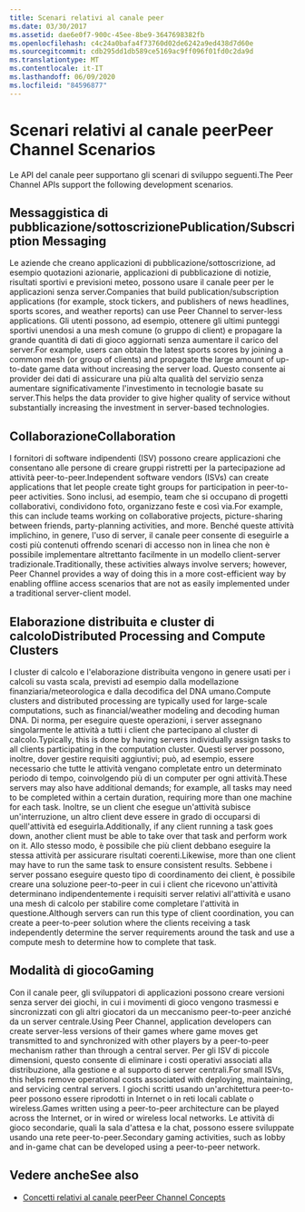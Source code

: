 ```yaml
---
title: Scenari relativi al canale peer
ms.date: 03/30/2017
ms.assetid: dae6e0f7-900c-45ee-8be9-3647698382fb
ms.openlocfilehash: c4c24a0bafa4f73760d02de6242a9ed438d7d60e
ms.sourcegitcommit: cdb295dd1db589ce5169ac9ff096f01fd0c2da9d
ms.translationtype: MT
ms.contentlocale: it-IT
ms.lasthandoff: 06/09/2020
ms.locfileid: "84596877"
---
```

# <a name="peer-channel-scenarios"></a><span data-ttu-id="9f1c5-102">Scenari relativi al canale peer</span><span class="sxs-lookup"><span data-stu-id="9f1c5-102">Peer Channel Scenarios</span></span>
<span data-ttu-id="9f1c5-103">Le API del canale peer supportano gli scenari di sviluppo seguenti.</span><span class="sxs-lookup"><span data-stu-id="9f1c5-103">The Peer Channel APIs support the following development scenarios.</span></span>  
  
## <a name="publicationsubscription-messaging"></a><span data-ttu-id="9f1c5-104">Messaggistica di pubblicazione/sottoscrizione</span><span class="sxs-lookup"><span data-stu-id="9f1c5-104">Publication/Subscription Messaging</span></span>  
 <span data-ttu-id="9f1c5-105">Le aziende che creano applicazioni di pubblicazione/sottoscrizione, ad esempio quotazioni azionarie, applicazioni di pubblicazione di notizie, risultati sportivi e previsioni meteo, possono usare il canale peer per le applicazioni senza server.</span><span class="sxs-lookup"><span data-stu-id="9f1c5-105">Companies that build publication/subscription applications (for example, stock tickers, and publishers of news headlines, sports scores, and weather reports) can use Peer Channel to server-less applications.</span></span> <span data-ttu-id="9f1c5-106">Gli utenti possono, ad esempio, ottenere gli ultimi punteggi sportivi unendosi a una mesh comune (o gruppo di client) e propagare la grande quantità di dati di gioco aggiornati senza aumentare il carico del server.</span><span class="sxs-lookup"><span data-stu-id="9f1c5-106">For example, users can obtain the latest sports scores by joining a common mesh (or group of clients) and propagate the large amount of up-to-date game data without increasing the server load.</span></span> <span data-ttu-id="9f1c5-107">Questo consente ai provider dei dati di assicurare una più alta qualità del servizio senza aumentare significativamente l'investimento in tecnologie basate su server.</span><span class="sxs-lookup"><span data-stu-id="9f1c5-107">This helps the data provider to give higher quality of service without substantially increasing the investment in server-based technologies.</span></span>  
  
## <a name="collaboration"></a><span data-ttu-id="9f1c5-108">Collaborazione</span><span class="sxs-lookup"><span data-stu-id="9f1c5-108">Collaboration</span></span>  
 <span data-ttu-id="9f1c5-109">I fornitori di software indipendenti (ISV) possono creare applicazioni che consentano alle persone di creare gruppi ristretti per la partecipazione ad attività peer-to-peer.</span><span class="sxs-lookup"><span data-stu-id="9f1c5-109">Independent software vendors (ISVs) can create applications that let people create tight groups for participation in peer-to-peer activities.</span></span> <span data-ttu-id="9f1c5-110">Sono inclusi, ad esempio, team che si occupano di progetti collaborativi, condividono foto, organizzano feste e così via.</span><span class="sxs-lookup"><span data-stu-id="9f1c5-110">For example, this can include teams working on collaborative projects, picture-sharing between friends, party-planning activities, and more.</span></span> <span data-ttu-id="9f1c5-111">Benché queste attività implichino, in genere, l'uso di server, il canale peer consente di eseguirle a costi più contenuti offrendo scenari di accesso non in linea che non è possibile implementare altrettanto facilmente in un modello client-server tradizionale.</span><span class="sxs-lookup"><span data-stu-id="9f1c5-111">Traditionally, these activities always involve servers; however, Peer Channel provides a way of doing this in a more cost-efficient way by enabling offline access scenarios that are not as easily implemented under a traditional server-client model.</span></span>  
  
## <a name="distributed-processing-and-compute-clusters"></a><span data-ttu-id="9f1c5-112">Elaborazione distribuita e cluster di calcolo</span><span class="sxs-lookup"><span data-stu-id="9f1c5-112">Distributed Processing and Compute Clusters</span></span>  
 <span data-ttu-id="9f1c5-113">I cluster di calcolo e l'elaborazione distribuita vengono in genere usati per i calcoli su vasta scala, previsti ad esempio dalla modellazione finanziaria/meteorologica e dalla decodifica del DNA umano.</span><span class="sxs-lookup"><span data-stu-id="9f1c5-113">Compute clusters and distributed processing are typically used for large-scale computations, such as financial/weather modeling and decoding human DNA.</span></span> <span data-ttu-id="9f1c5-114">Di norma, per eseguire queste operazioni, i server assegnano singolarmente le attività a tutti i client che partecipano al cluster di calcolo.</span><span class="sxs-lookup"><span data-stu-id="9f1c5-114">Typically, this is done by having servers individually assign tasks to all clients participating in the computation cluster.</span></span> <span data-ttu-id="9f1c5-115">Questi server possono, inoltre, dover gestire requisiti aggiuntivi; può, ad esempio, essere necessario che tutte le attività vengano completate entro un determinato periodo di tempo, coinvolgendo più di un computer per ogni attività.</span><span class="sxs-lookup"><span data-stu-id="9f1c5-115">These servers may also have additional demands; for example, all tasks may need to be completed within a certain duration, requiring more than one machine for each task.</span></span> <span data-ttu-id="9f1c5-116">Inoltre, se un client che esegue un'attività subisce un'interruzione, un altro client deve essere in grado di occuparsi di quell'attività ed eseguirla.</span><span class="sxs-lookup"><span data-stu-id="9f1c5-116">Additionally, if any client running a task goes down, another client must be able to take over that task and perform work on it.</span></span> <span data-ttu-id="9f1c5-117">Allo stesso modo, è possibile che più client debbano eseguire la stessa attività per assicurare risultati coerenti.</span><span class="sxs-lookup"><span data-stu-id="9f1c5-117">Likewise, more than one client may have to run the same task to ensure consistent results.</span></span> <span data-ttu-id="9f1c5-118">Sebbene i server possano eseguire questo tipo di coordinamento dei client, è possibile creare una soluzione peer-to-peer in cui i client che ricevono un'attività determinano indipendentemente i requisiti server relativi all'attività e usano una mesh di calcolo per stabilire come completare l'attività in questione.</span><span class="sxs-lookup"><span data-stu-id="9f1c5-118">Although servers can run this type of client coordination, you can create a peer-to-peer solution where the clients receiving a task independently determine the server requirements around the task and use a compute mesh to determine how to complete that task.</span></span>  
  
## <a name="gaming"></a><span data-ttu-id="9f1c5-119">Modalità di gioco</span><span class="sxs-lookup"><span data-stu-id="9f1c5-119">Gaming</span></span>  
 <span data-ttu-id="9f1c5-120">Con il canale peer, gli sviluppatori di applicazioni possono creare versioni senza server dei giochi, in cui i movimenti di gioco vengono trasmessi e sincronizzati con gli altri giocatori da un meccanismo peer-to-peer anziché da un server centrale.</span><span class="sxs-lookup"><span data-stu-id="9f1c5-120">Using Peer Channel, application developers can create server-less versions of their games where game moves get transmitted to and synchronized with other players by a peer-to-peer mechanism rather than through a central server.</span></span> <span data-ttu-id="9f1c5-121">Per gli ISV di piccole dimensioni, questo consente di eliminare i costi operativi associati alla distribuzione, alla gestione e al supporto di server centrali.</span><span class="sxs-lookup"><span data-stu-id="9f1c5-121">For small ISVs, this helps remove operational costs associated with deploying, maintaining, and servicing central servers.</span></span> <span data-ttu-id="9f1c5-122">I giochi scritti usando un'architettura peer-to-peer possono essere riprodotti in Internet o in reti locali cablate o wireless.</span><span class="sxs-lookup"><span data-stu-id="9f1c5-122">Games written using a peer-to-peer architecture can be played across the Internet, or in wired or wireless local networks.</span></span> <span data-ttu-id="9f1c5-123">Le attività di gioco secondarie, quali la sala d'attesa e la chat, possono essere sviluppate usando una rete peer-to-peer.</span><span class="sxs-lookup"><span data-stu-id="9f1c5-123">Secondary gaming activities, such as lobby and in-game chat can be developed using a peer-to-peer network.</span></span>  
  
## <a name="see-also"></a><span data-ttu-id="9f1c5-124">Vedere anche</span><span class="sxs-lookup"><span data-stu-id="9f1c5-124">See also</span></span>

- [<span data-ttu-id="9f1c5-125">Concetti relativi al canale peer</span><span class="sxs-lookup"><span data-stu-id="9f1c5-125">Peer Channel Concepts</span></span>](peer-channel-concepts.md)
